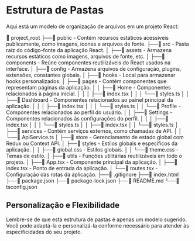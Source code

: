 # Estrutura de Pastas

Aqui está um modelo de organização de arquivos em um projeto React:

📂 project_root
├──📁 public - Contém recursos estáticos acessíveis publicamente, como imagens, ícones e arquivos de fonte.
├──📁 src - Pasta raiz do código-fonte da aplicação React.
│   ├──📁 assets - Armazena recursos estáticos como imagens, arquivos de fonte, etc.
│   ├──📁 components - Reúne componentes reutilizáveis do React usados na interface.
│   ├──📁 config - Armazena arquivos de configuração, plugins, extensões, constantes globais.
│   ├──📁 hooks - Local para armazenar hooks personalizados.
│   ├──📁 pages - Contém componentes que representam páginas da aplicação.
│   │   ├──📁 Home - Componentes relacionados à página inicial.
│   │   │   ├──📄 index.tsx
│   │   │   └──📄 styles.ts
│   │   ├──📁 Dashboard - Componentes relacionados ao painel principal da aplicação.
│   │   │   ├──📄 index.tsx
│   │   │   └──📄 styles.ts
│   │   └──📁 Profile - Componentes relacionados ao perfil do usuário.
│   │       ├──📁 Settings - Componentes relacionados às configurações do perfil.
│   │       │   ├──📄 index.tsx
│   │       │   └──📄 styles.ts
│   │       ├──📄 index.tsx
│   │       └──📄 styles.ts
│   ├──📁 services - Contém serviços externos, como chamadas de API.
│   │   └──📄 ApiService.ts
│   ├──📁 store - Gerenciamento de estado global com Redux ou Context API.
│   ├──📁 styles - Estilos globais e específicos da aplicação.
│   │   ├──📄 global.css - Estilos globais.
│   │   └──📄 theme.css - Temas de estilo.
│   ├──📁 utils - Funções utilitárias reutilizáveis em todo o projeto.
│   ├──📄 App.tsx - Componente principal da aplicação.
│   ├──📄 index.tsx - Ponto de entrada da aplicação.
│   └──📄 routes.tsx - Configuração das rotas da aplicação.
├──📄 .gitignore
├──📄 index.html
├──📄 package.json
├──📄 package-lock.json
├──📄 README.md
└──📄 tsconfig.json



## Personalização e Flexibilidade

Lembre-se de que esta estrutura de pastas é apenas um modelo sugerido. Você pode adaptá-la e personalizá-la conforme necessário para atender às especificidades do seu projeto.
